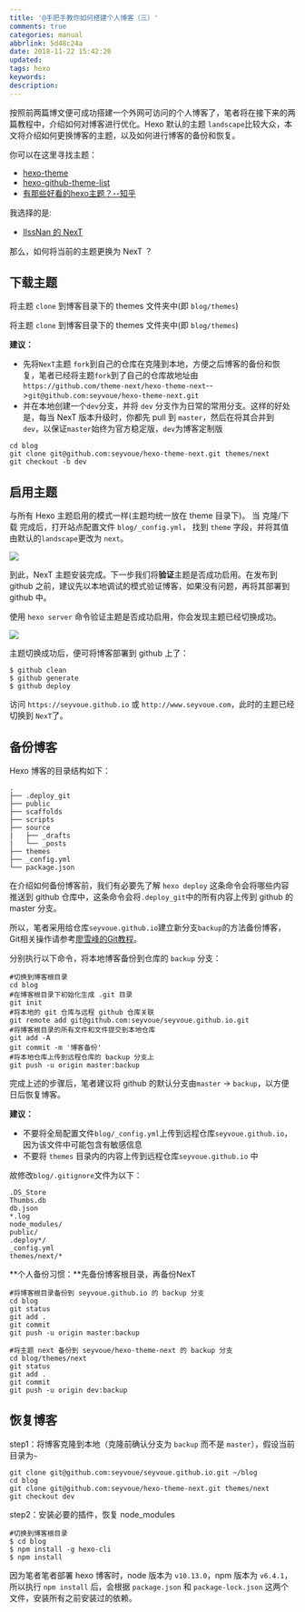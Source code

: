 ```yaml
---
title: '@手把手教你如何搭建个人博客（三）'
comments: true
categories: manual
abbrlink: 5d48c24a
date: 2018-11-22 15:42:20
updated:
tags: hexo
keywords:
description:
---
```


按照前两篇博文便可成功搭建一个外网可访问的个人博客了，笔者将在接下来的两篇教程中，介绍如何对博客进行优化。Hexo 默认的主题 `landscape`比较大众，本文将介绍如何更换博客的主题，以及如何进行博客的备份和恢复。

<!--more-->

你可以在这里寻找主题：

- [hexo-theme](https://hexo.io/themes/)
- [hexo-github-theme-list](https://github.com/hexojs/hexo/wiki/Themes)
- [有那些好看的hexo主题？--知乎](http://www.zhihu.com/question/24422335)

我选择的是:

- [IIssNan 的 NexT](http://theme-next.iissnan.com/getting-started.html)

那么，如何将当前的主题更换为 NexT ？

## 下载主题

将主题 `clone` 到博客目录下的 themes 文件夹中(即 `blog/themes`)

将主题 `clone` 到博客目录下的 themes 文件夹中(即 `blog/themes`)

**建议：**
- 先将`NexT`主题 `fork`到自己的仓库在克隆到本地，方便之后博客的备份和恢复，笔者已经将主题`fork`到了自己的仓库故地址由`https://github.com/theme-next/hexo-theme-next`-->`git@github.com:seyvoue/hexo-theme-next.git`
- 并在本地创建一个`dev`分支，并将 `dev` 分支作为日常的常用分支。这样的好处是，每当 NexT 版本升级时，你都先 pull 到 `master`，然后在将其合并到 `dev`，以保证`master`始终为官方稳定版，`dev`为博客定制版

```shell
cd blog
git clone git@github.com:seyvoue/hexo-theme-next.git themes/next
git checkout -b dev
```

## 启用主题

与所有 Hexo 主题启用的模式一样(主题均统一放在 theme 目录下)。 当 克隆/下载 完成后，打开站点配置文件 `blog/_config.yml`， 找到 `theme` 字段，并将其值由默认的`landscape`更改为 `next`。

![](http://ipic-markdown.oss-cn-shanghai.aliyuncs.com/blog/2017-08-06-Pasted_Image_07_08_2017__00_40.png)

到此，NexT 主题安装完成。下一步我们将**验证**主题是否成功启用。在发布到 github 之前，建议先以本地调试的模式验证博客，如果没有问题，再将其部署到 github 中。

使用 `hexo server` 命令验证主题是否成功启用，你会发现主题已经切换成功。

![](http://ipic-markdown.oss-cn-shanghai.aliyuncs.com/blog/2017-08-06-164700.jpg)

主题切换成功后，便可将博客部署到 github 上了：

```
$ github clean
$ github generate
$ github deploy
```

访问 `https://seyvoue.github.io` 或 `http://www.seyvoue.com`，此时的主题已经切换到 `NexT`了。

## 备份博客

Hexo 博客的目录结构如下：

```
.
├── .deploy_git
├── public
├── scaffolds
├── scripts
├── source
|   ├── _drafts
|   └── _posts
├── themes
├── _config.yml
└── package.json
```

在介绍如何备份博客前，我们有必要先了解 `hexo deploy` 这条命令会将哪些内容推送到 github 仓库中，这条命令会将`.deploy_git`中的所有内容上传到 github 的 master 分支。

所以，笔者采用给仓库`seyvoue.github.io`建立新分支`backup`的方法备份博客，Git相关操作请参考[廖雪峰的Git教程](https://www.liaoxuefeng.com/wiki/0013739516305929606dd18361248578c67b8067c8c017b000)。

分别执行以下命令，将本地博客备份到仓库的 `backup` 分支：
```shell
#切换到博客根目录
cd blog
#在博客根目录下初始化生成 .git 目录
git init
#将本地的 git 仓库与远程 github 仓库关联
git remote add git@github.com:seyvoue/seyvoue.github.io.git
#将博客根目录的所有文件和文件提交到本地仓库
git add -A
git commit -m '博客备份'
#将本地仓库上传到远程仓库的 backup 分支上
git push -u origin master:backup
```

完成上述的步骤后，笔者建议将 github 的默认分支由`master` -> `backup`，以方便日后恢复博客。

**建议：**
- 不要将全局配置文件`blog/_config.yml`上传到远程仓库`seyvoue.github.io`，因为该文件中可能包含有敏感信息
- 不要将 `themes` 目录内的内容上传到远程仓库`seyvoue.github.io` 中

故修改`blog/.gitignore`文件为以下：
```
.DS_Store
Thumbs.db
db.json
*.log
node_modules/
public/
.deploy*/
_config.yml
themes/next/*
```

**个人备份习惯：**先备份博客根目录，再备份NexT
```
#将博客根目录备份到 seyvoue.github.io 的 backup 分支
cd blog
git status
git add .
git commit
git push -u origin master:backup

#将主题 next 备份到 seyvoue/hexo-theme-next 的 backup 分支
cd blog/themes/next
git status
git add .
git commit
git push -u origin dev:backup
```

## 恢复博客

step1：将博客克隆到本地（克隆前确认分支为 `backup` 而不是 `master`），假设当前目录为`~`
```shell
git clone git@github.com:seyvoue/seyvoue.github.io.git ~/blog
cd blog
git clone git@github.com:seyvoue/hexo-theme-next.git themes/next
git checkout dev
```

step2：安装必要的插件，恢复 node_modules
```shell
#切换到博客根目录
$ cd blog
$ npm install -g hexo-cli
$ npm install
```

因为笔者笔者部署 hexo 博客时，node 版本为 `v10.13.0`，npm 版本为 `v6.4.1`，所以执行 `npm install` 后，会根据 `package.json` 和 `package-lock.json` 这两个文件，安装所有之前安装过的依赖。

